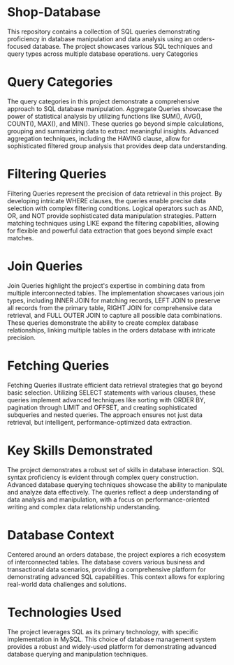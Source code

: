# Shop-Database
This repository contains a collection of SQL queries demonstrating proficiency in database manipulation and data analysis using an orders-focused database. The project showcases various SQL techniques and query types across multiple database operations.
uery Categories

# Query Categories
The query categories in this project demonstrate a comprehensive approach to SQL database manipulation. Aggregate Queries showcase the power of statistical analysis by utilizing functions like SUM(), AVG(), COUNT(), MAX(), and MIN(). These queries go beyond simple calculations, grouping and summarizing data to extract meaningful insights. Advanced aggregation techniques, including the HAVING clause, allow for sophisticated filtered group analysis that provides deep data understanding.

# Filtering Queries
Filtering Queries represent the precision of data retrieval in this project. By developing intricate WHERE clauses, the queries enable precise data selection with complex filtering conditions. Logical operators such as AND, OR, and NOT provide sophisticated data manipulation strategies. Pattern matching techniques using LIKE expand the filtering capabilities, allowing for flexible and powerful data extraction that goes beyond simple exact matches.

# Join Queries
Join Queries highlight the project's expertise in combining data from multiple interconnected tables. The implementation showcases various join types, including INNER JOIN for matching records, LEFT JOIN to preserve all records from the primary table, RIGHT JOIN for comprehensive data retrieval, and FULL OUTER JOIN to capture all possible data combinations. These queries demonstrate the ability to create complex database relationships, linking multiple tables in the orders database with intricate precision.

# Fetching Queries
Fetching Queries illustrate efficient data retrieval strategies that go beyond basic selection. Utilizing SELECT statements with various clauses, these queries implement advanced techniques like sorting with ORDER BY, pagination through LIMIT and OFFSET, and creating sophisticated subqueries and nested queries. The approach ensures not just data retrieval, but intelligent, performance-optimized data extraction.

# Key Skills Demonstrated
The project demonstrates a robust set of skills in database interaction. SQL syntax proficiency is evident through complex query construction. Advanced database querying techniques showcase the ability to manipulate and analyze data effectively. The queries reflect a deep understanding of data analysis and manipulation, with a focus on performance-oriented writing and complex data relationship understanding.

# Database Context
Centered around an orders database, the project explores a rich ecosystem of interconnected tables. The database covers various business and transactional data scenarios, providing a comprehensive platform for demonstrating advanced SQL capabilities. This context allows for exploring real-world data challenges and solutions.

# Technologies Used
The project leverages SQL as its primary technology, with specific implementation in MySQL. This choice of database management system provides a robust and widely-used platform for demonstrating advanced database querying and manipulation techniques.
